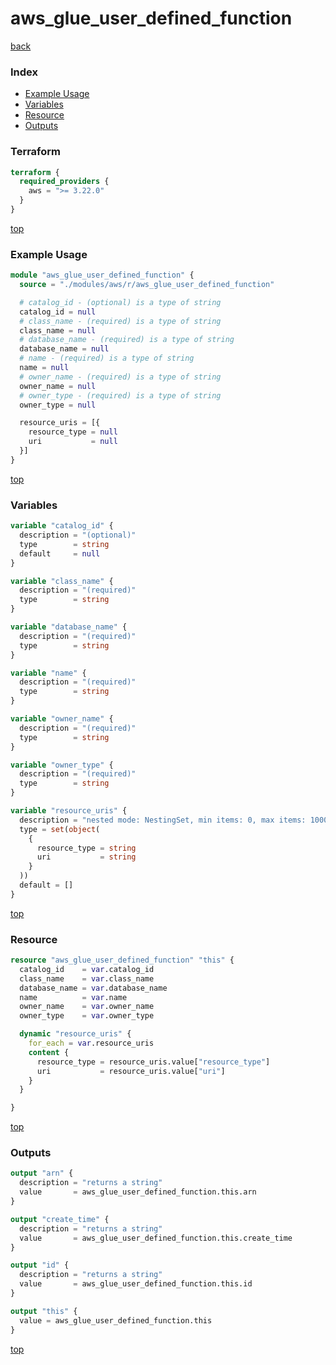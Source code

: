 # aws_glue_user_defined_function

[back](../aws.md)

### Index

- [Example Usage](#example-usage)
- [Variables](#variables)
- [Resource](#resource)
- [Outputs](#outputs)

### Terraform

```terraform
terraform {
  required_providers {
    aws = ">= 3.22.0"
  }
}
```

[top](#index)

### Example Usage

```terraform
module "aws_glue_user_defined_function" {
  source = "./modules/aws/r/aws_glue_user_defined_function"

  # catalog_id - (optional) is a type of string
  catalog_id = null
  # class_name - (required) is a type of string
  class_name = null
  # database_name - (required) is a type of string
  database_name = null
  # name - (required) is a type of string
  name = null
  # owner_name - (required) is a type of string
  owner_name = null
  # owner_type - (required) is a type of string
  owner_type = null

  resource_uris = [{
    resource_type = null
    uri           = null
  }]
}
```

[top](#index)

### Variables

```terraform
variable "catalog_id" {
  description = "(optional)"
  type        = string
  default     = null
}

variable "class_name" {
  description = "(required)"
  type        = string
}

variable "database_name" {
  description = "(required)"
  type        = string
}

variable "name" {
  description = "(required)"
  type        = string
}

variable "owner_name" {
  description = "(required)"
  type        = string
}

variable "owner_type" {
  description = "(required)"
  type        = string
}

variable "resource_uris" {
  description = "nested mode: NestingSet, min items: 0, max items: 1000"
  type = set(object(
    {
      resource_type = string
      uri           = string
    }
  ))
  default = []
}
```

[top](#index)

### Resource

```terraform
resource "aws_glue_user_defined_function" "this" {
  catalog_id    = var.catalog_id
  class_name    = var.class_name
  database_name = var.database_name
  name          = var.name
  owner_name    = var.owner_name
  owner_type    = var.owner_type

  dynamic "resource_uris" {
    for_each = var.resource_uris
    content {
      resource_type = resource_uris.value["resource_type"]
      uri           = resource_uris.value["uri"]
    }
  }

}
```

[top](#index)

### Outputs

```terraform
output "arn" {
  description = "returns a string"
  value       = aws_glue_user_defined_function.this.arn
}

output "create_time" {
  description = "returns a string"
  value       = aws_glue_user_defined_function.this.create_time
}

output "id" {
  description = "returns a string"
  value       = aws_glue_user_defined_function.this.id
}

output "this" {
  value = aws_glue_user_defined_function.this
}
```

[top](#index)